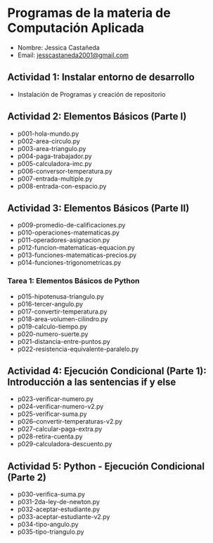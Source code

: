 # Programas de la materia de Computación Aplicada

- Nombre: Jessica Castañeda 
- Email: jesscastaneda2001@gmail.com

## Actividad 1: Instalar entorno de desarrollo
- Instalación de Programas y creación de repositorio

## Actividad 2: Elementos Básicos (Parte I)
- p001-hola-mundo.py
- p002-area-circulo.py
- p003-area-triangulo.py
- p004-paga-trabajador.py
- p005-calculadora-imc.py
- p006-conversor-temperatura.py
- p007-entrada-multiple.py
- p008-entrada-con-espacio.py

## Actividad 3: Elementos Básicos (Parte II)
- p009-promedio-de-calificaciones.py
- p010-operaciones-matematicas.py
- p011-operadores-asignacion.py
- p012-funcion-matematicas-equacion.py
- p013-funciones-matematicas-precios.py
- p014-funciones-trigonometricas.py

### Tarea 1: Elementos Básicos de Python
- p015-hipotenusa-triangulo.py
- p016-tercer-angulo.py
- p017-convertir-temperatura.py
- p018-area-volumen-cilindro.py
- p019-calculo-tiempo.py
- p020-numero-suerte.py
- p021-distancia-entre-puntos.py
- p022-resistencia-equivalente-paralelo.py

## Actividad 4: Ejecución Condicional (Parte 1): Introducción a las sentencias if y else
- p023-verificar-numero.py
- p024-verificar-numero-v2.py
- p025-verificar-suma.py
- p026–convertir-temperaturas-v2.py
- p027-calcular-paga-extra.py
- p028-retira-cuenta.py
- p029-calculadora-descuento.py

## Actividad 5: Python - Ejecución Condicional (Parte 2)
- p030-verifica-suma.py
- p031-2da-ley-de-newton.py
- p032-aceptar-estudiante.py
- p033-aceptar-estudiante-v2.py
- p034-tipo-angulo.py
- p035-tipo-triangulo.py